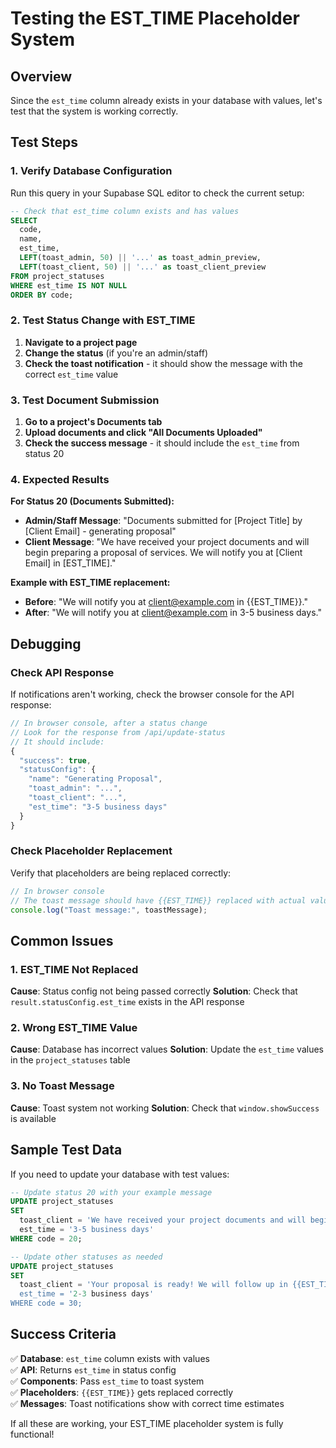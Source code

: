 # Testing the EST_TIME Placeholder System

## Overview

Since the `est_time` column already exists in your database with values, let's test that the system is working correctly.

## Test Steps

### 1. Verify Database Configuration

Run this query in your Supabase SQL editor to check the current setup:

```sql
-- Check that est_time column exists and has values
SELECT
  code,
  name,
  est_time,
  LEFT(toast_admin, 50) || '...' as toast_admin_preview,
  LEFT(toast_client, 50) || '...' as toast_client_preview
FROM project_statuses
WHERE est_time IS NOT NULL
ORDER BY code;
```

### 2. Test Status Change with EST_TIME

1. **Navigate to a project page**
2. **Change the status** (if you're an admin/staff)
3. **Check the toast notification** - it should show the message with the correct `est_time` value

### 3. Test Document Submission

1. **Go to a project's Documents tab**
2. **Upload documents and click "All Documents Uploaded"**
3. **Check the success message** - it should include the `est_time` from status 20

### 4. Expected Results

**For Status 20 (Documents Submitted):**

- **Admin/Staff Message**: "Documents submitted for [Project Title] by [Client Email] - generating proposal"
- **Client Message**: "We have received your project documents and will begin preparing a proposal of services. We will notify you at [Client Email] in [EST_TIME]."

**Example with EST_TIME replacement:**

- **Before**: "We will notify you at client@example.com in {{EST_TIME}}."
- **After**: "We will notify you at client@example.com in 3-5 business days."

## Debugging

### Check API Response

If notifications aren't working, check the browser console for the API response:

```javascript
// In browser console, after a status change
// Look for the response from /api/update-status
// It should include:
{
  "success": true,
  "statusConfig": {
    "name": "Generating Proposal",
    "toast_admin": "...",
    "toast_client": "...",
    "est_time": "3-5 business days"
  }
}
```

### Check Placeholder Replacement

Verify that placeholders are being replaced correctly:

```javascript
// In browser console
// The toast message should have {{EST_TIME}} replaced with actual value
console.log("Toast message:", toastMessage);
```

## Common Issues

### 1. EST_TIME Not Replaced

**Cause**: Status config not being passed correctly
**Solution**: Check that `result.statusConfig.est_time` exists in the API response

### 2. Wrong EST_TIME Value

**Cause**: Database has incorrect values
**Solution**: Update the `est_time` values in the `project_statuses` table

### 3. No Toast Message

**Cause**: Toast system not working
**Solution**: Check that `window.showSuccess` is available

## Sample Test Data

If you need to update your database with test values:

```sql
-- Update status 20 with your example message
UPDATE project_statuses
SET
  toast_client = 'We have received your project documents and will begin preparing a proposal of services. We will notify you at {{CLIENT_EMAIL}} in {{EST_TIME}}.',
  est_time = '3-5 business days'
WHERE code = 20;

-- Update other statuses as needed
UPDATE project_statuses
SET
  toast_client = 'Your proposal is ready! We will follow up in {{EST_TIME}} if we don\'t hear from you.',
  est_time = '2-3 business days'
WHERE code = 30;
```

## Success Criteria

✅ **Database**: `est_time` column exists with values  
✅ **API**: Returns `est_time` in status config  
✅ **Components**: Pass `est_time` to toast system  
✅ **Placeholders**: `{{EST_TIME}}` gets replaced correctly  
✅ **Messages**: Toast notifications show with correct time estimates

If all these are working, your EST_TIME placeholder system is fully functional!
